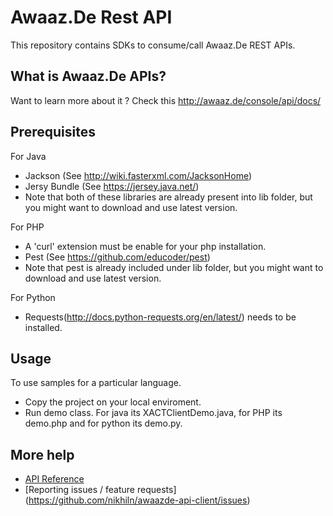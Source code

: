 # Awaaz.De Rest API

This repository contains SDKs to consume/call Awaaz.De REST APIs.


## What is  Awaaz.De APIs?

Want to learn more about it ? Check this http://awaaz.de/console/api/docs/


## Prerequisites

   For Java
   * Jackson (See http://wiki.fasterxml.com/JacksonHome)
   * Jersy Bundle (See https://jersey.java.net/)
   * Note that both of these libraries are already present into lib folder, but you might want to download and use latest version.

For PHP
   * A 'curl' extension must be enable for your php installation.
   * Pest (See https://github.com/educoder/pest)
   * Note that pest is already included under lib folder, but you might want to download and use latest version.

For Python
   * Requests(http://docs.python-requests.org/en/latest/) needs to be installed.
   
    
## Usage

To use samples for a particular language.

   * Copy the project on your local enviroment.
   * Run demo class. For java its XACTClientDemo.java, for PHP its demo.php and for python its demo.py.


## More help

   * [API Reference](http://awaaz.de/console/api/docs/)
   * [Reporting issues / feature requests] (https://github.com/nikhiln/awaazde-api-client/issues)
